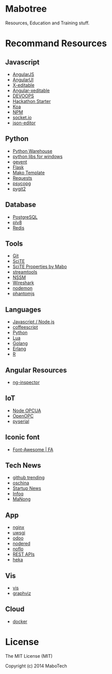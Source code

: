 Mabotree
========

Resources, Education and Training stuff.


Recommand Resources
===================

## Javascript

- [AngularJS](https://angularjs.org/)
- [AngularUI](http://angular-ui.github.io/)
- [X-editable](http://vitalets.github.io/x-editable/)
- [Angular-xeditable](https://github.com/vitalets/angular-xeditable)
- [DEVOOPS](https://github.com/devoopsme/devoops)
- [Hackathon Starter](https://github.com/sahat/hackathon-starter)
- [Koa](https://github.com/koajs/koa)
- [NPM](https://www.npmjs.org/)
- [socket.io](http://socket.io/)
- [json-editor](https://github.com/jdorn/json-editor)

## Python

- [Python Warehouse](https://warehouse.python.org/)
- [python libs for windows](http://www.lfd.uci.edu/~gohlke/pythonlibs/)
- [gevent](https://github.com/surfly/gevent)
- [Flask](http://flask.pocoo.org/)
- [Mako Template](http://www.makotemplates.org/)
- [Requests](https://github.com/kennethreitz/requests)
- [psycopg](http://initd.org/psycopg/)
- [pygit2](https://github.com/libgit2/pygit2)

## Database

- [PostgreSQL](http://www.postgresql.org/)
- [plv8](https://code.google.com/p/plv8js/)
- [Redis](http://redis.io/)

## Tools

- [Git](http://git-scm.com/)
- [SciTE](http://www.scintilla.org/ "SciTE")
- [SciTE Properties by Mabo](https://github.com/majj/scite "SciTE properties")
- [streamtools](https://github.com/nytlabs/streamtools)
- [NSSM](http://nssm.cc/)
- [Wireshark](http://www.wireshark.org/)
- [nodemon](http://nodemon.io/)
- [phantomjs](https://github.com/ariya/phantomjs)

## Languages

- [Javascript / Node.js](http://nodejs.org/)
- [coffeescript](http://coffeescript.org/)
- [Python](https://www.python.org/)
- [Lua](http://www.postgresql.org/)
- [Golang](http://golang.org/project/)
- [Erlang](http://www.erlang.org/)
- [R](http://www.r-project.org/)


## Angular Resources

- [ng-inspector](http://ng-inspector.org/)

## IoT

- [Node OPCUA](https://github.com/node-opcua/node-opcua)
- [OpenOPC](http://openopc.sourceforge.net/)
- [pyserial](http://pyserial.sourceforge.net/)


##  Iconic font

- [Font-Awesome | FA](http://fontawesome.io/icons/)


## Tech News

- [github trending](https://github.com/trending)
- [oschina](http://www.oschina.net/)
- [Startup News](http://news.dbanotes.net/)
- [Infoq](http://www.infoq.com/)
- [MaNong](http://weekly.manong.io/)

## App

- [nginx](http://nginx.org/)
- [uwsgi](https://github.com/unbit/uwsgi)
- [odoo](https://github.com/odoo/odoo)
- [nodered](http://nodered.org/)
- [noflo](http://noflojs.org/)
- [REST APIs](http://www.espressologic.com/)
- [heka](https://github.com/mozilla-services/heka)

## Vis

- [vis](http://visjs.org/)
- [graphviz](http://graphviz.org/)

## Cloud

- [docker](http://www.docker.com/)


License
=======

The MIT License (MIT)

Copyright (c) 2014 MaboTech


